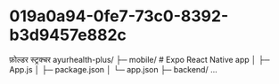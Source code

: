 # 019a0a94-0fe7-73c0-8392-b3d9457e882c
फ़ोल्डर स्ट्रक्चर  ayurhealth-plus/ ├─ mobile/            # Expo React Native app │  ├─ App.js │  ├─ package.json │  └─ app.json ├─ backend/  ...
